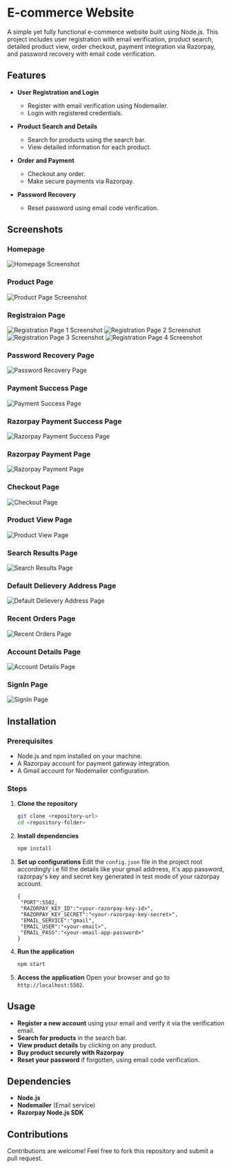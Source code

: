 # E-commerce Website

A simple yet fully functional e-commerce website built using Node.js. This project includes user registration with email verification, product search, detailed product view, order checkout, payment integration via Razorpay, and password recovery with email code verification.

## Features

- **User Registration and Login**
  - Register with email verification using Nodemailer.
  - Login with registered credentials.
  
- **Product Search and Details**
  - Search for products using the search bar.
  - View detailed information for each product.

- **Order and Payment**
  - Checkout any order.
  - Make secure payments via Razorpay.

- **Password Recovery**
  - Reset password using email code verification.

## Screenshots

### Homepage
![Homepage Screenshot](project-images/homePage.png)


### Product Page
![Product Page Screenshot](project-images/productViewPage.png)


### Registraion Page
![Registration Page 1 Screenshot](project-images/registrationPage1.png)
![Registration Page 2 Screenshot](project-images/registrationPage2.png)
![Registration Page 3 Screenshot](project-images/registrationPage3.png)
![Registration Page 4 Screenshot](project-images/registrationPage4.png)


### Password Recovery Page
![Password Recovery Page](project-images/passwordRecoveryPage.png)


### Payment Success Page
![Payment Success Page](project-images/paymentSuccessPage.png)


### Razorpay Payment Success Page
![Razorpay Payment Success Page](project-images/razorpayPaymentSuccessPage.png)


### Razorpay Payment Page
![Razorpay Payment Page](project-images/razorpayPaymentPage.png)


### Checkout Page
![Checkout Page](project-images/checkoutPage.png)


### Product View Page
![Product View Page](project-images/productViewPage.png)


### Search Results Page
![Search Results Page](project-images/searchResultsPage.png)


### Default Delievery Address Page
![Default Delievery Address Page](project-images/defaultDelieveryAddressPage.png)


### Recent Orders Page
![Recent Orders Page](project-images/recentOrdersPage.png)


### Account Details Page
![Account Details Page](project-images/accountDetailsPage.png)


### SignIn Page
![SignIn Page](project-images/signInPage.png)

## Installation

### Prerequisites

- Node.js and npm installed on your machine.
- A Razorpay account for payment gateway integration.
- A Gmail account for Nodemailer configuration.

### Steps

1. **Clone the repository**
   ```bash
   git clone <repository-url>
   cd <repository-folder>
   ```

2. **Install dependencies**
   ```bash
   npm install
   ```

3. **Set up configurations**
   Edit the `config.json` file in the project root accordingly i.e fill the details like your gmail addrress, it's app password, razorpay's key and secret key generated      in test mode of your razorpay account.
   ```config
   {
    "PORT":5502,
    "RAZORPAY_KEY_ID":"<your-razorpay-key-id>",
    "RAZORPAY_KEY_SECRET":"<your-razorpay-key-secret>",
    "EMAIL_SERVICE":"gmail",
    "EMAIL_USER":"<your-email>",
    "EMAIL_PASS":"<your-email-app-password>"
   }
   ```

4. **Run the application**
   ```bash
   npm start
   ```

5. **Access the application**
   Open your browser and go to `http://localhost:5502`.


## Usage

- **Register a new account** using your email and verify it via the verification email.
- **Search for products** in the search bar.
- **View product details** by clicking on any product.
- **Buy product securely with Razorpay**
- **Reset your password** if forgotten, using email code verification.

## Dependencies

- **Node.js**
- **Nodemailer** (Email service)
- **Razorpay Node.js SDK**

## Contributions
Contributions are welcome! Feel free to fork this repository and submit a pull request.

